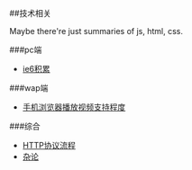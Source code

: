 ##技术相关

Maybe there're just summaries of js, html, css.

###pc端
- [ie6积累](./pc端/ie6积累/)

###wap端
- [手机浏览器播放视频支持程度](./wap端/手机浏览器播放视频支持程度/)

###综合
- [HTTP协议流程](./综合/HTTP协议流程/)
- [杂论](./综合/杂论/)